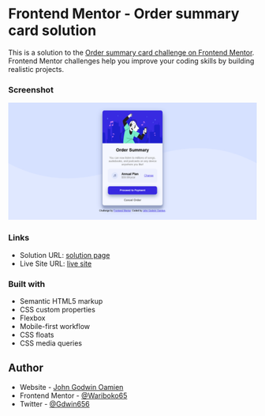 # Frontend Mentor - Order summary card solution

This is a solution to the [Order summary card challenge on Frontend Mentor](https://www.frontendmentor.io/challenges/order-summary-component-QlPmajDUj). Frontend Mentor challenges help you improve your coding skills by building realistic projects. 

### Screenshot

![](images/order-summary-preview.png)

### Links

- Solution URL: [solution page](https://www.frontendmentor.io/solutions/csshtmlsass-s7YEdJo6N2)
- Live Site URL: [live site](https://order-summary-component-main-six-mu.vercel.app/)

### Built with

- Semantic HTML5 markup
- CSS custom properties
- Flexbox
- Mobile-first workflow
- CSS floats
- CSS media queries

## Author

- Website - [John Godwin Oamien](https://order-summary-component-main-six-mu.vercel.app/)
- Frontend Mentor - [@Wariboko65](https://www.frontendmentor.io/profile/Wariboko65)
- Twitter - [@Gdwin656](https://www.twitter.com/Gdwin656)
